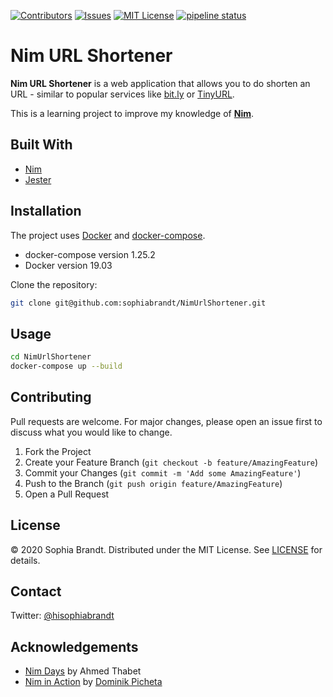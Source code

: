 [![Contributors][contributors-shield]][contributors-url]
[![Issues][issues-shield]][issues-url]
[![MIT License][license-shield]][license-url]
[![pipeline status][pipeline-shield]][pipeline-url]

# Nim URL Shortener

<!-- Don't forget to add your badges (License, CI, Code coverage) -->

**Nim URL Shortener** is a web application that allows you to do shorten an URL - similar to popular services like [bit.ly](https://bitly.com/) or [TinyURL](https://tinyurl.com/).

<!-- GIF Demo / Screenshot here -->

This is a learning project to improve my knowledge of **[Nim][nim]**.

## Built With

- [Nim][nim]
- [Jester][jester]

## Installation

The project uses [Docker](https://www.docker.com/) and [docker-compose](https://docs.docker.com/compose/).

- docker-compose version 1.25.2
- Docker version 19.03

Clone the repository:

```bash
git clone git@github.com:sophiabrandt/NimUrlShortener.git
```

## Usage

```bash
cd NimUrlShortener
docker-compose up --build
```

## Contributing

Pull requests are welcome. For major changes, please open an issue first to discuss what you would like to change.

1. Fork the Project
2. Create your Feature Branch (`git checkout -b feature/AmazingFeature`)
3. Commit your Changes (`git commit -m 'Add some AmazingFeature'`)
4. Push to the Branch (`git push origin feature/AmazingFeature`)
5. Open a Pull Request

## License

&copy; 2020 Sophia Brandt. Distributed under the MIT License. See [LICENSE](LICENSE) for details.

## Contact

Twitter: [@hisophiabrandt](https://twitter.com/hisophiabrandt)

[nim]: https://nim-lang.org/
[jester]: https://github.com/dom96/jester

## Acknowledgements

- [Nim Days](https://github.com/xmonader/nimdays) by Ahmed Thabet
- [Nim in Action](https://www.manning.com/books/nim-in-action) by [Dominik Picheta](https://github.com/dom96/)

[contributors-shield]: https://img.shields.io/github/contributors/sophiabrandt/NimUrlShortener.svg?style=flat-square
[contributors-url]: https://github.com/sophiabrandt/NimUrlShortener/graphs/contributors
[issues-shield]: https://img.shields.io/github/issues/sophiabrandt/NimUrlShortener.svg?style=flat-square
[issues-url]: https://github.com/sophiabrandt/NimUrlShortener/issues
[license-shield]: https://img.shields.io/github/license/sophiabrandt/NimUrlShortener.svg?style=flat-square
[license-url]: https://github.com/sophiabrandt/NimUrlShortener/LICENSE
[pipeline-shield]: https://gitlab.com/sophiabrandt/NimUrlShortener/badges/master/pipeline.svg
[pipeline-url]: https://gitlab.com/sophiabrandt/NimUrlShortener/commits/master
